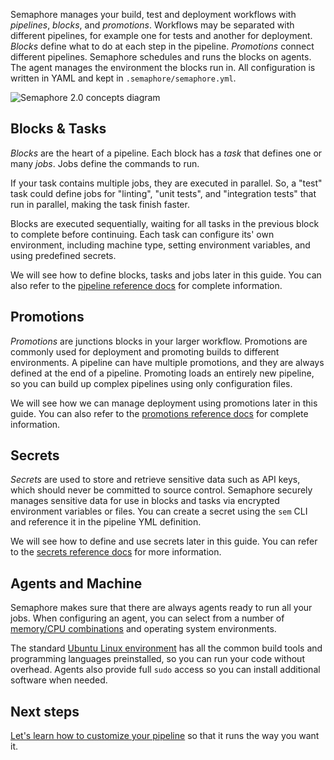 Semaphore manages your build, test and deployment workflows with _pipelines_,
_blocks_, and _promotions_. Workflows may be separated with different
pipelines, for example one for tests and another for deployment. _Blocks_
define what to do at each step in the pipeline. _Promotions_ connect
different pipelines. Semaphore schedules and runs the blocks on
agents. The agent manages the environment the blocks run in. All
configuration is written in YAML and kept in `.semaphore/semaphore.yml`.

![Semaphore 2.0 concepts diagram](https://storage.googleapis.com/semaphore-public-assets/public/images/semaphoreci2-concepts.png)

## Blocks & Tasks

_Blocks_ are the heart of a pipeline. Each block has a _task_ that
defines one or many _jobs_. Jobs define the commands to run.

If your task contains multiple jobs, they are executed in parallel.
So, a "test" task could define jobs for "linting", "unit tests", and
"integration tests" that run in parallel, making the task finish faster.

Blocks are executed sequentially, waiting for all tasks in the previous block
to complete before continuing. Each task can configure its' own environment,
including machine type, setting environment variables, and using predefined
secrets.

We will see how to define blocks, tasks and jobs later in this guide. You can
also refer to the [pipeline reference docs](https://docs.semaphoreci.com/article/50-pipeline-yaml) for
complete information.

## Promotions

_Promotions_ are junctions blocks in your larger workflow.
Promotions are commonly used for deployment and promoting builds to different
environments. A pipeline can have multiple promotions, and they are always
defined at the end of a pipeline. Promoting loads an entirely new
pipeline, so you can build up complex pipelines using only
configuration files.

We will see how we can manage deployment using promotions later in this guide.
You can also refer to the [promotions reference docs](https://docs.semaphoreci.com/article/50-pipeline-yaml#promotions)
for complete information.

## Secrets

_Secrets_ are used to store and retrieve sensitive data such as API keys,
which should never be committed to source control. Semaphore securely manages
sensitive data for use in blocks and tasks via encrypted environment variables
or files. You can create a secret using the `sem` CLI and reference it in
the pipeline YML definition.

We will see how to define and use secrets later in this guide. You can refer
to the [secrets reference docs](https://docs.semaphoreci.com/article/51-secrets-yaml-reference)
for more information.

## Agents and Machine

Semaphore makes sure that there are always agents ready to run all your jobs.
When configuring an agent, you can select from a number of [memory/CPU
combinations][machine-types] and operating system environments.

The standard [Ubuntu Linux environment][ubuntu] has all the common build tools and
programming languages preinstalled, so you can run your code without overhead.
Agents also provide full `sudo` access so you can install additional
software when needed.

## Next steps

[Let's learn how to customize your pipeline][next] so that it runs the way
you want it.

[next]: https://docs.semaphoreci.com/article/64-customizing-your-pipeline
[machine-types]: https://docs.semaphoreci.com/article/20-machine-types
[ubuntu]: https://docs.semaphoreci.com/article/32-ubuntu-1804-image
